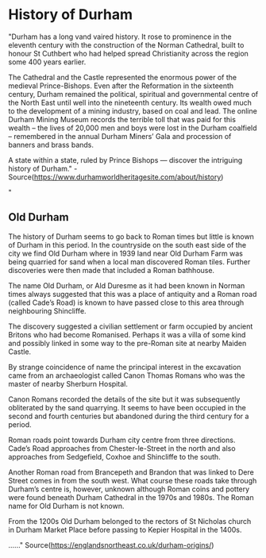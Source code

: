 # History of Durham

"Durham has a long vand vaired history. It rose to prominence in the eleventh century with the construction of the Norman Cathedral, built to honour St Cuthbert who had helped spread Christianity across the region some 400 years earlier.

The Cathedral and the Castle represented the enormous power of the medieval Prince-Bishops. Even after the Reformation in the sixteenth century, Durham remained the political, spiritual and governmental centre of the North East until well into the nineteenth century. Its wealth owed much to the development of a mining industry, based on coal and lead. The online Durham Mining Museum records the terrible toll that was paid for this wealth – the lives of 20,000 men and boys were lost in the Durham coalfield – remembered in the annual Durham Miners’ Gala and procession of banners and brass bands.

A state within a state, ruled by Prince Bishops — discover the intriguing history of Durham."
-Source(https://www.durhamworldheritagesite.com/about/history)

"
## Old Durham

The history of Durham seems to go back to Roman times but little is known of Durham in this period. In the countryside on the south east side of the city we find Old Durham where in 1939 land near Old Durham Farm was being quarried for sand when a local man discovered Roman tiles. Further discoveries were then made that included a Roman bathhouse.

The name Old Durham, or Ald Duresme as it had been known in Norman times always suggested that this was a place of antiquity and a Roman road (called Cade’s Road) is known to have passed close to this area through neighbouring Shincliffe.

The discovery suggested a civilian settlement or farm occupied by ancient Britons who had become Romanised. Perhaps it was a villa of some kind and possibly linked in some way to the pre-Roman site at nearby Maiden Castle.

By strange coincidence of name the principal interest in the excavation came from an archaeologist called Canon Thomas Romans who was the master of nearby Sherburn Hospital.

Canon Romans recorded the details of the site but it was subsequently obliterated by the sand quarrying. It seems to have been occupied in the second and fourth centuries but abandoned during the third century for a period.

Roman roads point towards Durham city centre from three directions. Cade’s Road approaches from Chester-le-Street in the north and also approaches from Sedgefield, Coxhoe and Shincliffe to the south.

Another Roman road from Brancepeth and Brandon that was linked to Dere Street comes in from the south west. What course these roads take through Durham’s centre is, however, unknown although Roman coins and pottery were found beneath Durham Cathedral in the 1970s and 1980s. The Roman name for Old Durham is not known.

From the 1200s Old Durham belonged to the rectors of St Nicholas church in Durham Market Place before passing to Kepier Hospital in the 1400s.

......"
Source(https://englandsnortheast.co.uk/durham-origins/)